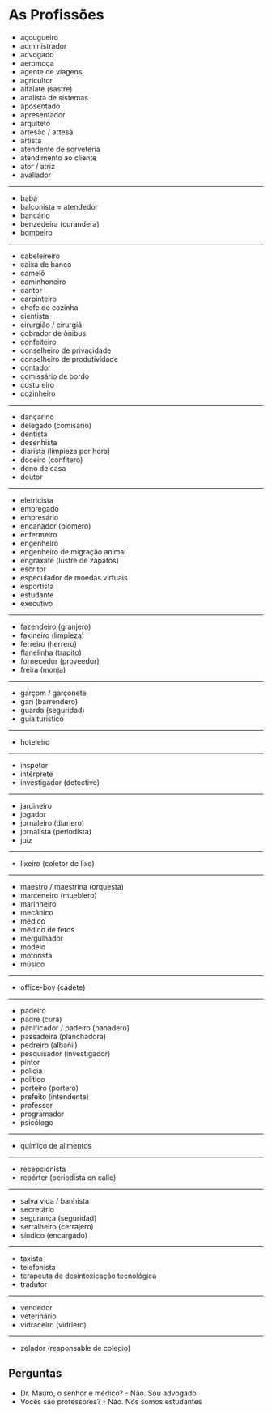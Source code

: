 # As Profissões

* açougueiro
* administrador
* advogado
* aeromoça
* agente de viagens
* agricultor
* alfaiate (sastre)
* analista de sistemas
* aposentado
* apresentador
* arquiteto
* artesão / artesã
* artista
* atendente de sorveteria
* atendimento ao cliente
* ator / atriz
* avaliador

---

* babá
* balconista = atendedor
* bancário
* benzedeira (curandera)
* bombeiro

---

* cabeleireiro
* caixa de banco
* camelô
* caminhoneiro
* cantor
* carpinteiro
* chefe de cozinha
* cientista
* cirurgião / cirurgiã
* cobrador de ônibus
* confeiteiro
* conselheiro de privacidade
* conselheiro de produtividade
* contador
* comissário de bordo
* costureiro
* cozinheiro

---

* dançarino
* delegado (comisario)
* dentista
* desenhista
* diarista (limpieza por hora)
* doceiro (confitero)
* dono de casa
* doutor

---

* eletricista
* empregado
* empresário
* encanador (plomero)
* enfermeiro
* engenheiro
* engenheiro de migração animal
* engraxate (lustre de zapatos)
* escritor
* especulador de moedas virtuais
* esportista
* estudante
* executivo

---

* fazendeiro (granjero)
* faxineiro (limpieza)
* ferreiro (herrero)
* flanelinha (trapito)
* fornecedor (proveedor)
* freira (monja)

---

* garçom / garçonete
* gari (barrendero)
* guarda (seguridad)
* guia turistico

---

* hoteleiro

---

* inspetor
* intérprete
* investigador (detective)

---

* jardineiro
* jogador
* jornaleiro (diariero)
* jornalista (periodista)
* juiz

---

* lixeiro (coletor de lixo)

---

* maestro / maestrina (orquesta)
* marceneiro (mueblero)
* marinheiro
* mecânico
* médico
* médico de fetos
* mergulhador
* modelo
* motorista
* músico

---

* office-boy (cadete)

---

* padeiro
* padre (cura)
* panificador / padeiro (panadero)
* passadeira (planchadora)
* pedreiro (albañil)
* pesquisador (investigador)
* pintor
* policia
* político
* porteiro (portero)
* prefeito (intendente)
* professor
* programador
* psicólogo

---

* químico de alimentos

---

* recepcionista
* repórter (periodista en calle)

---

* salva vida / banhista
* secretário
* segurança (seguridad)
* serralheiro (cerrajero)
* síndico (encargado)

---

* taxista
* telefonista
* terapeuta de desintoxicação tecnológica
* tradutor

---

* vendedor
* veterinário
* vidraceiro (vidriero)

---

* zelador (responsable de colegio)

## Perguntas

* Dr. Mauro, o senhor é médico? - Não. Sou advogado
* Vocês são professores? - Não. Nós somos estudantes
